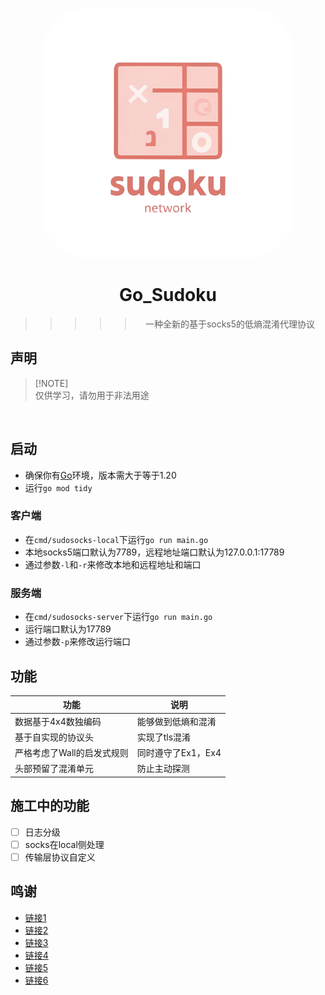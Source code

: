 <p align="center">
  <a href="http://amywxd.site:3090">
    <img style="border-radius: 70px" src="https://raw.githubusercontent.com/BlingCc233/go_sudoku/refs/heads/main/assets/logo.png" width="400" height="400" alt="Cc-bot">
  </a>
</p>

<div align="center">

# Go_Sudoku

> > > > > 一种全新的基于socks5的低熵混淆代理协议


</div>

## 声明

> [!NOTE]\
> 仅供学习，请勿用于非法用途


  <br/>

## 启动

- 确保你有[Go](https://golang.org/)环境，版本需大于等于1.20
- 运行`go mod tidy`

### 客户端

- 在`cmd/sudosocks-local`下运行`go run main.go`
- 本地socks5端口默认为7789，远程地址端口默认为127.0.0.1:17789
- 通过参数`-l`和`-r`来修改本地和远程地址和端口

### 服务端

- 在`cmd/sudosocks-server`下运行`go run main.go`
- 运行端口默认为17789
- 通过参数`-p`来修改运行端口

## 功能

| 功能              | 说明           |
|-----------------|--------------|
| 数据基于4x4数独编码     | 能够做到低熵和混淆    |
| 基于自实现的协议头       | 实现了tls混淆     |
| 严格考虑了Wall的启发式规则 | 同时遵守了Ex1，Ex4 |
| 头部预留了混淆单元       | 防止主动探测       |

## 施工中的功能

- [ ] 日志分级
- [ ] socks在local侧处理
- [ ] 传输层协议自定义

## 鸣谢

- [链接1](https://gfw.report/publications/usenixsecurity23/zh/)
- [链接2](https://github.com/enfein/mieru/issues/8)
- [链接3](https://github.com/zhaohuabing/lightsocks)
- [链接4](https://imciel.com/2020/08/27/create-custom-tunnel/)
- [链接5](https://oeis.org/A109252)
- [链接6](https://pi.math.cornell.edu/~mec/Summer2009/Mahmood/Four.html)


